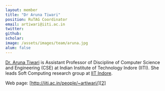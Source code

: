 ```yaml
---
layout: member
title: "Dr Aruna Tiwari"
position: RuTAG Coordinator
email: artiwari@iiti.ac.in
twitter: 
github: 
scholar: 
image: /assets/images/team/aruna.jpg
alum: false
---
```

[Dr.  Aruna  Tiwari][1]  is  Assistant  Professor of Discipline  of  Computer Science  and Engineering  (CSE) at  Indian  Institute  of Technology  Indore  (IITI). She  leads  Soft Computing research group at [IIT Indore][1]. <br/>

Web page: [http://iiti.ac.in/people/~artiwari/][2]

[1]: https://iiti.ac.in
[2]: https://iiti.ac.in/people/~artiwari/

